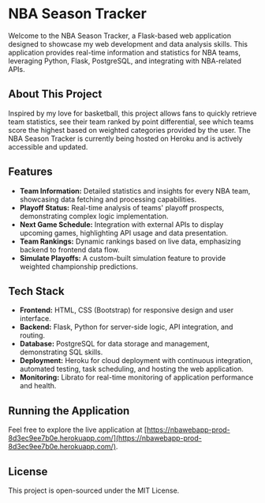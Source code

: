 # NBA Season Tracker

Welcome to the NBA Season Tracker, a Flask-based web application designed to showcase my web development and data analysis skills. This application provides real-time information and statistics for NBA teams, leveraging Python, Flask, PostgreSQL, and integrating with NBA-related APIs.

## About This Project

Inspired by my love for basketball, this project allows fans to quickly retrieve team statistics, see their team ranked by point differential, see which teams score the highest based on weighted categories provided by the user. The NBA Season Tracker is currently being hosted on Heroku and is actively accessible and updated.

## Features

- **Team Information:** Detailed statistics and insights for every NBA team, showcasing data fetching and processing capabilities.
- **Playoff Status:** Real-time analysis of teams' playoff prospects, demonstrating complex logic implementation.
- **Next Game Schedule:** Integration with external APIs to display upcoming games, highlighting API usage and data presentation.
- **Team Rankings:** Dynamic rankings based on live data, emphasizing backend to frontend data flow.
- **Simulate Playoffs:** A custom-built simulation feature to provide weighted championship predictions.

## Tech Stack

- **Frontend:** HTML, CSS (Bootstrap) for responsive design and user interface.
- **Backend:** Flask, Python for server-side logic, API integration, and routing.
- **Database:** PostgreSQL for data storage and management, demonstrating SQL skills.
- **Deployment:** Heroku for cloud deployment with continuous integration, automated testing, task scheduling, and hosting the web application.
- **Monitoring:** Librato for real-time monitoring of application performance and health.

## Running the Application

Feel free to explore the live application at [https://nbawebapp-prod-8d3ec9ee7b0e.herokuapp.com/](https://nbawebapp-prod-8d3ec9ee7b0e.herokuapp.com/).

## License

This project is open-sourced under the MIT License.


